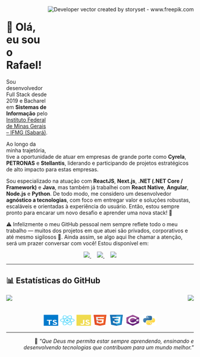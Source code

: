 
<!-- Banner lateral -->

<img align="right" alt="Developer vector created by storyset - www.freepik.com" height="380" src="https://user-images.githubusercontent.com/97471199/164148375-75b79a9a-77a4-43df-b3fd-b6472d8a8670.png">

# 👋 Olá, eu sou o Rafael!

Sou desenvolvedor Full Stack desde 2019 e Bacharel em **Sistemas de Informação** pelo [Instituto Federal de Minas Gerais – IFMG (Sabará)](https://www.ifmg.edu.br/sabara).

Ao longo da minha trajetória, tive a oportunidade de atuar em empresas de grande porte como **Cyrela**, **PETRONAS** e **Stellantis**, liderando e participando de projetos estratégicos de alto impacto para estas empresas.

Sou especializado na atuação com **ReactJS**, **Next.js**, **.NET (.NET Core / Framework)** e **Java**, mas também já trabalhei com **React Native**, **Angular**, **Node.js** e **Python**. De todo modo, me considero um desenvolvedor **agnóstico a tecnologias**, com foco em entregar valor e soluções robustas, escaláveis e orientadas à experiência do usuário. Então, estou sempre pronto para encarar um novo desafio e aprender uma nova stack! 🚀

⚠️ Infelizmente o meu GitHub pessoal nem sempre reflete todo o meu trabalho — muitos dos projetos em que atuei são privados, corporativos e até mesmo sigilosos 👀. Ainda assim, se algo aqui lhe chamar a atenção, será um prazer conversar com você! Estou disponível em: 

<!-- Redes Sociais -->

<div align="center"> 
  <a href="https://www.instagram.com/rafaelvictor01/" target="_blank">
    <img src="https://img.shields.io/badge/-Instagram-%23E4405F?style=for-the-badge&logo=instagram&logoColor=white">
  </a>
  &nbsp;&nbsp;&nbsp;
  <a href="mailto:rafaelvictor.bernardes@gmail.com">
    <img src="https://img.shields.io/badge/-Gmail-%23333?style=for-the-badge&logo=gmail&logoColor=white">
  </a>
  &nbsp;&nbsp;&nbsp;
  <a href="https://www.linkedin.com/in/dev-rafaelbernardes/" target="_blank">
    <img src="https://img.shields.io/badge/-LinkedIn-%230077B5?style=for-the-badge&logo=linkedin&logoColor=white">
  </a>
</div>

---

## 📊 Estatísticas do GitHub

<!-- Cartões de estatísticas -->

<div style="display: flex; justify-content: space-between; flex-wrap: wrap;">
  <a href="https://github.com/rafaelvictor01">
    <img height="180em" src="https://github-readme-stats.vercel.app/api?username=rafaelvictor01&show_icons=true&theme=tokyonight&include_all_commits=true&count_private=true" />
  </a>
  <a href="https://github.com/rafaelvictor01">
    <img height="180em" src="https://github-readme-stats.vercel.app/api/top-langs/?username=rafaelvictor01&layout=compact&langs_count=7&theme=tokyonight" />
  </a>
</div>

<br/>
<br/>

<!-- Icones Stacks -->

<div align="center">
  <img alt="TypeScript" height="30" width="40" src="https://raw.githubusercontent.com/devicons/devicon/master/icons/typescript/typescript-plain.svg">
  <img alt="React" height="30" width="40" src="https://raw.githubusercontent.com/devicons/devicon/master/icons/react/react-original.svg">
  <img alt="JavaScript" height="30" width="40" src="https://raw.githubusercontent.com/devicons/devicon/master/icons/javascript/javascript-plain.svg">
  <img alt="HTML5" height="30" width="40" src="https://raw.githubusercontent.com/devicons/devicon/master/icons/html5/html5-original.svg">
  <img alt="CSS3" height="30" width="40" src="https://raw.githubusercontent.com/devicons/devicon/master/icons/css3/css3-original.svg">
  <img alt="C#" height="30" width="40" src="https://raw.githubusercontent.com/devicons/devicon/master/icons/csharp/csharp-original.svg">
  <img alt="Python" height="30" width="40" src="https://raw.githubusercontent.com/devicons/devicon/master/icons/python/python-original.svg">
</div>

---

<p align="right">🙏 <i>"Que Deus me permita estar sempre aprendendo, ensinando e desenvolvendo tecnologias que contribuam para um mundo melhor."</i></p>

